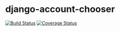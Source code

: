 django-account-chooser
======================
[![Build Status](https://travis-ci.org/[myaser]/[django-account-chooser].png)](https://travis-ci.org/[myaser]/[django-account-chooser])
[![Coverage Status](https://coveralls.io/repos/myaser/django-account-chooser/badge.png?branch=master)](https://coveralls.io/r/myaser/django-account-chooser)
